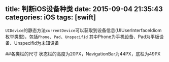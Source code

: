 title: 判断iOS设备种类
date: 2015-09-04 21:35:43
categories: iOS
tags: [swift]
---
<!--more-->
`UIDevice`的静态方法`currentDevice`可以获取到设备信息(UIUserInterfaceIdiom枚举类型)，包括`Phone`、`Pad`、`Unspecifid`
其中Phone为手机设备、Pad为平板设备、Unspecifid为未知设备

##各类栏的尺寸
状态栏的高度为20PX，NavigationBar为44PX，底栏为49PX